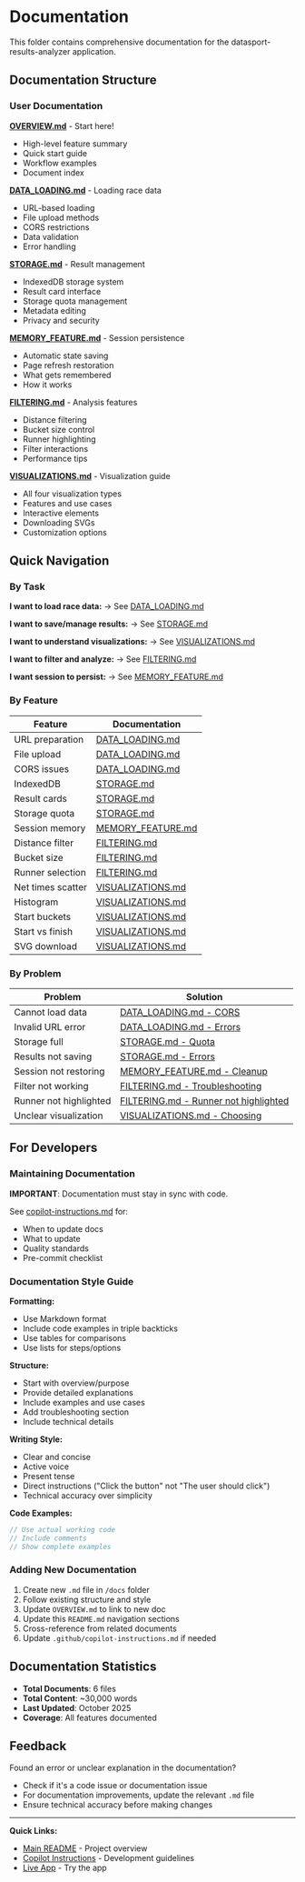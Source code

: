 # Documentation

This folder contains comprehensive documentation for the datasport-results-analyzer application.

## Documentation Structure

### User Documentation

**[OVERVIEW.md](OVERVIEW.md)** - Start here!
- High-level feature summary
- Quick start guide
- Workflow examples
- Document index

**[DATA_LOADING.md](DATA_LOADING.md)** - Loading race data
- URL-based loading
- File upload methods
- CORS restrictions
- Data validation
- Error handling

**[STORAGE.md](STORAGE.md)** - Result management
- IndexedDB storage system
- Result card interface
- Storage quota management
- Metadata editing
- Privacy and security

**[MEMORY_FEATURE.md](MEMORY_FEATURE.md)** - Session persistence
- Automatic state saving
- Page refresh restoration
- What gets remembered
- How it works

**[FILTERING.md](FILTERING.md)** - Analysis features
- Distance filtering
- Bucket size control
- Runner highlighting
- Filter interactions
- Performance tips

**[VISUALIZATIONS.md](VISUALIZATIONS.md)** - Visualization guide
- All four visualization types
- Features and use cases
- Interactive elements
- Downloading SVGs
- Customization options

## Quick Navigation

### By Task

**I want to load race data:**
→ See [DATA_LOADING.md](DATA_LOADING.md)

**I want to save/manage results:**
→ See [STORAGE.md](STORAGE.md)

**I want to understand visualizations:**
→ See [VISUALIZATIONS.md](VISUALIZATIONS.md)

**I want to filter and analyze:**
→ See [FILTERING.md](FILTERING.md)

**I want session to persist:**
→ See [MEMORY_FEATURE.md](MEMORY_FEATURE.md)

### By Feature

| Feature           | Documentation                                                             |
| ----------------- | ------------------------------------------------------------------------- |
| URL preparation   | [DATA_LOADING.md](DATA_LOADING.md#method-1-url-based-loading-recommended) |
| File upload       | [DATA_LOADING.md](DATA_LOADING.md#method-2-direct-file-upload)            |
| CORS issues       | [DATA_LOADING.md](DATA_LOADING.md#cors-restrictions)                      |
| IndexedDB         | [STORAGE.md](STORAGE.md#storage-technology)                               |
| Result cards      | [STORAGE.md](STORAGE.md#result-cards-ui)                                  |
| Storage quota     | [STORAGE.md](STORAGE.md#storage-quota-management)                         |
| Session memory    | [MEMORY_FEATURE.md](MEMORY_FEATURE.md)                                    |
| Distance filter   | [FILTERING.md](FILTERING.md#1-distance-filter)                            |
| Bucket size       | [FILTERING.md](FILTERING.md#2-bucket-size-filter)                         |
| Runner selection  | [FILTERING.md](FILTERING.md#3-runner-selection-filter)                    |
| Net times scatter | [VISUALIZATIONS.md](VISUALIZATIONS.md#1-net-times-scatter-plot)           |
| Histogram         | [VISUALIZATIONS.md](VISUALIZATIONS.md#2-net-times-histogram)              |
| Start buckets     | [VISUALIZATIONS.md](VISUALIZATIONS.md#3-stacked-start-buckets-histogram)  |
| Start vs finish   | [VISUALIZATIONS.md](VISUALIZATIONS.md#4-start-vs-finish-time-scatter)     |
| SVG download      | [VISUALIZATIONS.md](VISUALIZATIONS.md#downloading-visualizations)         |

### By Problem

| Problem                | Solution                                                                           |
| ---------------------- | ---------------------------------------------------------------------------------- |
| Cannot load data       | [DATA_LOADING.md - CORS](DATA_LOADING.md#cors-restrictions)                        |
| Invalid URL error      | [DATA_LOADING.md - Errors](DATA_LOADING.md#error-handling)                         |
| Storage full           | [STORAGE.md - Quota](STORAGE.md#storage-quota-management)                          |
| Results not saving     | [STORAGE.md - Errors](STORAGE.md#error-handling)                                   |
| Session not restoring  | [MEMORY_FEATURE.md - Cleanup](MEMORY_FEATURE.md#cleanup)                           |
| Filter not working     | [FILTERING.md - Troubleshooting](FILTERING.md#troubleshooting)                     |
| Runner not highlighted | [FILTERING.md - Runner not highlighted](FILTERING.md#runner-not-highlighted)       |
| Unclear visualization  | [VISUALIZATIONS.md - Choosing](VISUALIZATIONS.md#choosing-the-right-visualization) |

## For Developers

### Maintaining Documentation

**IMPORTANT**: Documentation must stay in sync with code.

See [copilot-instructions.md](../.github/copilot-instructions.md#documentation-maintenance-rules) for:
- When to update docs
- What to update
- Quality standards
- Pre-commit checklist

### Documentation Style Guide

**Formatting:**
- Use Markdown format
- Include code examples in triple backticks
- Use tables for comparisons
- Use lists for steps/options

**Structure:**
- Start with overview/purpose
- Provide detailed explanations
- Include examples and use cases
- Add troubleshooting section
- Include technical details

**Writing Style:**
- Clear and concise
- Active voice
- Present tense
- Direct instructions ("Click the button" not "The user should click")
- Technical accuracy over simplicity

**Code Examples:**
```javascript
// Use actual working code
// Include comments
// Show complete examples
```

### Adding New Documentation

1. Create new `.md` file in `/docs` folder
2. Follow existing structure and style
3. Update `OVERVIEW.md` to link to new doc
4. Update this `README.md` navigation sections
5. Cross-reference from related documents
6. Update `.github/copilot-instructions.md` if needed

## Documentation Statistics

- **Total Documents**: 6 files
- **Total Content**: ~30,000 words
- **Last Updated**: October 2025
- **Coverage**: All features documented

## Feedback

Found an error or unclear explanation in the documentation?
- Check if it's a code issue or documentation issue
- For documentation improvements, update the relevant `.md` file
- Ensure technical accuracy before making changes

---

**Quick Links:**
- [Main README](../README.md) - Project overview
- [Copilot Instructions](../.github/copilot-instructions.md) - Development guidelines
- [Live App](https://bukowskiadam.github.io/datasport-results-analyzer/) - Try the app
